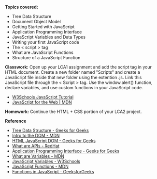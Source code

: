 **Topics covered:**
- Tree Data Structure
- Document Object Model
- Getting Started with JavaScript
- Application Programming Interface
- JavaScript Variables and Data Types
- Writing your first JavaScript code
- The < script > tag
- What are JavaScript Functions
- Structure of a JavaScript Function

**Classwork:** Open up your LCA1 assignment and add the script tag in your HTML document. Create a new folder named "Scripts" and create a JavaScript file inside that new folder using the extention .js. Link this JavaScript file through the < Script > tag. Use the window.alert() function, declare variables, and use custom functions in your JavaScript code.

- [W3Schools JavaScript Tutorial](https://www.w3schools.com/js/DEFAULT.asp)
- [JavaScript for the Web | MDN](https://developer.mozilla.org/en-US/docs/Learn_web_development/Getting_started/Your_first_website/Adding_interactivity)

**Homework:** Continue the HTML + CSS portion of your LCA2 project. 

**Reference**
- [Tree Data Structure - Geeks for Geeks](https://www.geeksforgeeks.org/introduction-to-tree-data-structure/)
- [Intro to the DOM - MDN](https://developer.mozilla.org/en-US/docs/Web/API/Document_Object_Model/Introduction)
- [HTML JavaScript DOM - Geeks for Geeks ](https://www.geeksforgeeks.org/dom-document-object-model/)
- [What are APIs - RedHat](https://www.redhat.com/en/topics/api/what-are-application-programming-interfaces)
- [Application Programming Interface - Geeks for Geeks](https://www.geeksforgeeks.org/what-is-an-api/)
- [What are Variables - MDN](https://developer.mozilla.org/en-US/docs/Learn_web_development/Core/Scripting/Variables)
- [JavaScript Variables - W3Schools](https://www.w3schools.com/js/js_variables.asp)
- [JavaScript Functions - MDN](https://developer.mozilla.org/en-US/docs/Web/JavaScript/Guide/Functions)
- [Functions in JavaScript - GeeksforGeeks](https://www.geeksforgeeks.org/functions-in-javascript/)

